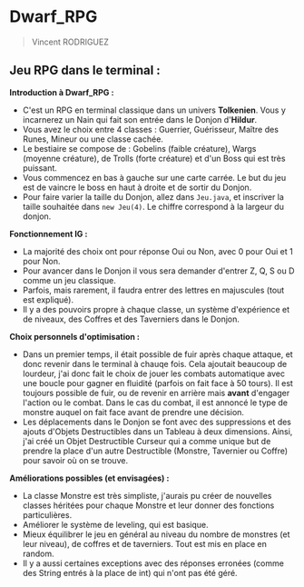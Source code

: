 # Dwarf_RPG
> Vincent RODRIGUEZ
## Jeu RPG dans le terminal :

**Introduction à Dwarf_RPG :**
* C'est un RPG en terminal classique dans un univers **Tolkenien**. Vous y incarnerez un Nain qui fait son entrée dans le Donjon d'**Hildur**.
* Vous avez le choix entre 4 classes : Guerrier, Guérisseur, Maître des Runes, Mineur ou une classe cachée.
* Le bestiaire se compose de : Gobelins (faible créature), Wargs (moyenne créature), de Trolls (forte créature) et d'un Boss qui est très puissant.
* Vous commencez en bas à gauche sur une carte carrée. Le but du jeu est de vaincre le boss en haut à droite et de sortir du Donjon.
* Pour faire varier la taille du Donjon, allez dans `Jeu.java`, et inscriver la taille souhaitée dans `new Jeu(4)`. Le chiffre correspond à la largeur du donjon.

**Fonctionnement IG :**
* La majorité des choix ont pour réponse Oui ou Non, avec 0 pour Oui et 1 pour Non.
* Pour avancer dans le Donjon il vous sera demander d'entrer Z, Q, S ou D comme un jeu classique.
* Parfois, mais rarement, il faudra entrer des lettres en majuscules (tout est expliqué).
* Il y a des pouvoirs propre à chaque classe, un système d'expérience et de niveaux, des Coffres et des Taverniers dans le Donjon.

**Choix personnels d'optimisation :**
* Dans un premier temps, il était possible de fuir après chaque attaque, et donc revenir dans le terminal à chauqe fois. Cela ajoutait beaucoup de lourdeur, j'ai donc fait le choix de jouer les combats automatique avec une boucle pour gagner en fluidité (parfois on fait face à 50 tours). Il est toujours possible de fuir, ou de revenir en arrière mais **avant** d'engager l'action ou le combat. Dans le cas du combat, il est annoncé le type de monstre auquel on fait face avant de prendre une décision.
* Les déplacements dans le Donjon se font avec des suppressions et des ajouts d'Objets Destructibles dans un Tableau à deux dimensions. Ainsi, j'ai créé un Objet Destructible Curseur qui a comme unique but de prendre la place d'un autre Destructible (Monstre, Tavernier ou Coffre) pour savoir où on se trouve.

**Améliorations possibles (et envisagées) :**
* La classe Monstre est très simpliste, j'aurais pu créer de nouvelles classes héritées pour chaque Monstre et leur donner des fonctions particulières.
* Améliorer le système de leveling, qui est basique.
* Mieux équilibrer le jeu en général au niveau du nombre de monstres (et leur niveau), de coffres et de taverniers. Tout est mis en place en random.
* Il y a aussi certaines exceptions avec des réponses erronées (comme des String entrés à la place de int) qui n'ont pas été géré.
